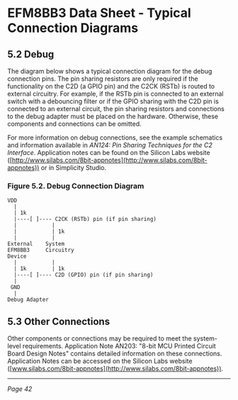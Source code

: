 # EFM8BB3 Data Sheet - Typical Connection Diagrams

## 5.2 Debug

The diagram below shows a typical connection diagram for the debug connection pins. The pin sharing resistors are only required if the functionality on the C2D (a GPIO pin) and the C2CK (RSTb) is routed to external circuitry. For example, if the RSTb pin is connected to an external switch with a debouncing filter or if the GPIO sharing with the C2D pin is connected to an external circuit, the pin sharing resistors and connections to the debug adapter must be placed on the hardware. Otherwise, these components and connections can be omitted.

For more information on debug connections, see the example schematics and information available in *AN124: Pin Sharing Techniques for the C2 Interface*. Application notes can be found on the Silicon Labs website ([http://www.silabs.com/8bit-appnotes](http://www.silabs.com/8bit-appnotes)) or in Simplicity Studio.

### Figure 5.2. Debug Connection Diagram

```
VDD
  |
  | 1k
  |----[ ]---- C2CK (RSTb) pin (if pin sharing)
  |           |
  |           | 1k
  |           |
External    System
EFM8BB3     Circuitry
Device
  |           |
  | 1k        | 1k
  |----[ ]---- C2D (GPIO) pin (if pin sharing)
  |
 GND
  |
Debug Adapter
```


## 5.3 Other Connections

Other components or connections may be required to meet the system-level requirements. Application Note AN203: "8-bit MCU Printed Circuit Board Design Notes" contains detailed information on these connections. Application Notes can be accessed on the Silicon Labs website ([www.silabs.com/8bit-appnotes](http://www.silabs.com/8bit-appnotes)).

---
*Page 42*